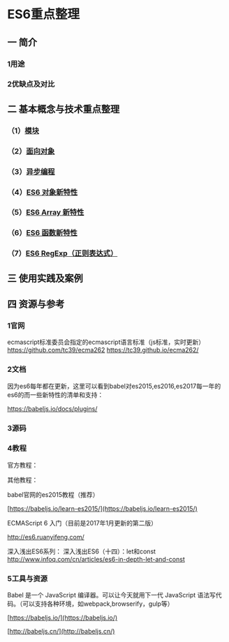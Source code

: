 # ES6重点整理

## 一 简介

### 1用途

### 2优缺点及对比

## 二 基本概念与技术重点整理

### （1）[模块](/qian-duan-ji-zhu-xue-xi-zong-jie-zheng-li/javascript/es6zhong-dian/mo-kuai.md)

### （2）[面向对象](qian-duan-ji-zhu-xue-xi-zong-jie-zheng-li/javascript/es6zhong-dian/mian-xiang-dui-xiang.md)

### （3）[异步编程](/qian-duan-ji-zhu-xue-xi-zong-jie-zheng-li/javascript/es6zhong-dian/yi-bu-bian-cheng.md)

### （4）[ES6 对象新特性](/qian-duan-ji-zhu-xue-xi-zong-jie-zheng-li/javascript/es6zhong-dian/es6-dui-xiang-xin-te-xing.md)

### （5）[ES6 Array 新特性](/qian-duan-ji-zhu-xue-xi-zong-jie-zheng-li/javascript/es6zhong-dian/es6-array-xin-te-xing.md)

### （6）[ES6 函数新特性](/qian-duan-ji-zhu-xue-xi-zong-jie-zheng-li/javascript/es6zhong-dian/es6-han-shu-xin-te-xing.md)

### （7）[ES6 RegExp（正则表达式）](/qian-duan-ji-zhu-xue-xi-zong-jie-zheng-li/javascript/es6zhong-dian/es6-zheng-ze-biao-da-shi.md)


## 三 使用实践及案例

## 

## 四 资源与参考

### 1官网
ecmascript标准委员会指定的ecmascript语言标准（js标准，实时更新）
https://github.com/tc39/ecma262
https://tc39.github.io/ecma262/

### 2文档

因为es6每年都在更新，这里可以看到babel对es2015,es2016,es2017每一年的es6的而一些新特性的清单和支持：

https://babeljs.io/docs/plugins/

### 3源码

### 4教程

官方教程：

其他教程：

babel官网的es2015教程（推荐）

[https://babeljs.io/learn-es2015/](https://babeljs.io/learn-es2015/)

ECMAScript 6 入门（目前是2017年1月更新的第二版）
http://es6.ruanyifeng.com/

深入浅出ES6系列：
深入浅出ES6（十四）：let和const
http://www.infoq.com/cn/articles/es6-in-depth-let-and-const



### 5工具与资源

Babel 是一个 JavaScript 编译器。可以让今天就用下一代 JavaScript 语法写代码。（可以支持各种环境，如webpack,browserify，gulp等）

[https://babeljs.io/](https://babeljs.io/)

[http://babeljs.cn/](http://babeljs.cn/)

